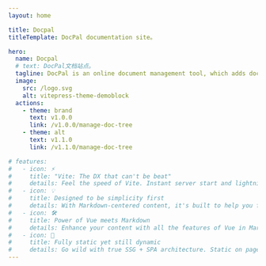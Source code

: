 ```yaml
---
layout: home

title: Docpal
titleTemplate: DocPal documentation site。

hero:
  name: Docpal
  # text: DocPal文档站点。
  tagline: DocPal is an online document management tool, which adds document review function, open upload and sharing compared to traditional document management systems. Support document multi-dimensional search, support document operation history viewing. Users only need to maintain a file tree to save and quickly view all files。
  image:
    src: /logo.svg
    alt: vitepress-theme-demoblock  
  actions:
    - theme: brand
      text: v1.0.0
      link: /v1.0.0/manage-doc-tree
    - theme: alt
      text: v1.1.0
      link: /v1.1.0/manage-doc-tree

# features:
#   - icon: ⚡️
#     title: "Vite: The DX that can't be beat"
#     details: Feel the speed of Vite. Instant server start and lightning fast HMR that stays fast regardless of the app size.
#   - icon: 💡
#     title: Designed to be simplicity first
#     details: With Markdown-centered content, it's built to help you focus on writing and deployed with minimum configuration.
#   - icon: 🛠️
#     title: Power of Vue meets Markdown
#     details: Enhance your content with all the features of Vue in Markdown, while being able to customize your site with Vue.
#   - icon: 🔑
#     title: Fully static yet still dynamic
#     details: Go wild with true SSG + SPA architecture. Static on page load, but engage users with 100% interactivity from there.
---
```

